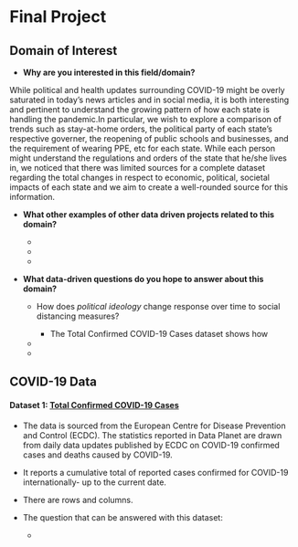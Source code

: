 # Final Project

## Domain of Interest

- **Why are you interested in this field/domain?**

While political and health updates surrounding COVID-19 might be overly saturated in today’s news articles and in social media, it is both interesting and pertinent to understand the growing pattern of how each state is handling the pandemic.In particular, we wish to explore a comparison of trends such as stay-at-home orders, the political party of each state’s respective governer, the reopening of public schools and businesses, and the requirement of wearing PPE, etc for each state. While each person might understand the regulations and orders of the state that he/she lives in, we noticed that there was limited sources for a complete dataset regarding the total changes in respect to economic, political, societal impacts of each state and we aim to create a well-rounded source for this information.

- **What other examples of other data driven projects related to this domain?**

  - 
  
  - 

  -
  
- **What data-driven questions do you hope to answer about this domain?**

  - How does *political ideology* change response over time to social distancing measures?
  
      - The Total Confirmed COVID-19 Cases dataset shows how 
  
  -
  
  -
  
## COVID-19 Data

#### Dataset 1: [Total Confirmed COVID-19 Cases](https://statisticaldatasets-data-planet-com.offcampus.lib.washington.edu/dataplanet/Datasets.html?id=25acd946-7e7d-49db-8f4b-169bd8a91cc3#D%7CXQAACAB6AAAAAAAAAAAAaAEBAYAwcb4FL63UO68r1lBP_0NM68nKp7hqnZNla_OCtZJWqERO8khtSvpjvEIPWP14Ui$TQ1zjMLAU2ROmC8prcoUd3$nm6794oL__8$EcAA==%7CXQAACABgAQAAAAAAAAAA4XFqWl9Kq3tg5rEuO4A9dXR0jJ7oxxXH4FW2X12YY9fXZjl4K1s8FwMN0RZC25JG9ayUKeXzP_5p79ieKrMgfGArb1Wtl9lptnND48jlI_eU_lbRlnBvrpceE8mNYROFS_T4BmNk8Tq7v6UZCUBb4Mc0niWUTInkWT75oriNQVON6uKTqCTbq1NUPf6z16OxRDnfkygOL9QB67jdz$Au616Jh0VOys4kr___Xfe5AA==)

  - The data is sourced from the European Centre for Disease Prevention and Control (ECDC). The statistics reported in Data Planet are drawn from daily data updates published by ECDC on COVID-19 confirmed cases and deaths caused by COVID-19.
  
  - It reports a cumulative total of reported cases confirmed for COVID-19 internationally- up to the current date. 
  
  - There are rows and columns.
  
  - The question that can be answered with this dataset:
  
      - 